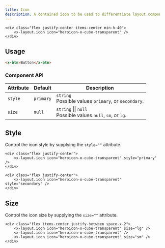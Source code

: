 ```yaml
---
title: Icon
description: A contained icon to be used to differentiate layout components.
---
```


```blade-component-preview
<div class="flex justify-center items-center min-h-40">
    <x-layout.icon icon="heroicon-o-cube-transparent" />
</div>
```

## Usage

```html
<x-btn>Button</x-btn>
```

### Component API

| Attribute | Default   | Description                                                            |
| --------- | --------- | ---------------------------------------------------------------------- |
| `style`   | `primary` | `string`<br>Possible values `primary`, or `secondary`.                 |
| `size`    | `null`    | `string` &#124;&#124; `null`<br>Possible values `null`, `sm`, or `lg`. |

## Style

Control the icon style by supplying the `style=""` attribute.

```blade-component-code
<div class="flex justify-center">
    <x-layout.icon icon="heroicon-o-cube-transparent" style="primary" />
</div>
```
```blade-component-code
<div class="flex justify-center">
    <x-layout.icon icon="heroicon-o-cube-transparent" style="secondary" />
</div>
```

## Size

Control the icon size by supplying the `size=""` attribute.

```blade-component-code
<div class="flex items-center justify-between space-x-2">
    <x-layout.icon icon="heroicon-o-cube-transparent" size="lg" />
    <x-layout.icon icon="heroicon-o-cube-transparent" />
    <x-layout.icon icon="heroicon-o-cube-transparent" size="sm" />
</div>
```

